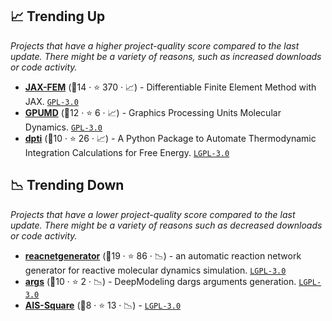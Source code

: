 ## 📈 Trending Up

_Projects that have a higher project-quality score compared to the last update. There might be a variety of reasons, such as increased downloads or code activity._

- <b><a href="https://github.com/deepmodeling/jax-fem">JAX-FEM</a></b> (🥈14 ·  ⭐ 370 · 📈) - Differentiable Finite Element Method with JAX. <code><a href="http://bit.ly/2M0xdwT">GPL-3.0</a></code>
- <b><a href="https://github.com/deepmodeling/GPUMD">GPUMD</a></b> (🥉12 ·  ⭐ 6 · 📈) - Graphics Processing Units Molecular Dynamics. <code><a href="http://bit.ly/2M0xdwT">GPL-3.0</a></code>
- <b><a href="https://github.com/deepmodeling/dpti">dpti</a></b> (🥉10 ·  ⭐ 26 · 📈) - A Python Package to Automate Thermodynamic Integration Calculations for Free Energy. <code><a href="http://bit.ly/37RvQcA">LGPL-3.0</a></code>

## 📉 Trending Down

_Projects that have a lower project-quality score compared to the last update. There might be a variety of reasons such as decreased downloads or code activity._

- <b><a href="https://github.com/deepmodeling/reacnetgenerator">reacnetgenerator</a></b> (🥈19 ·  ⭐ 86 · 📉) - an automatic reaction network generator for reactive molecular dynamics simulation. <code><a href="http://bit.ly/37RvQcA">LGPL-3.0</a></code>
- <b><a href="https://github.com/deepmodeling/args">args</a></b> (🥉10 ·  ⭐ 2 · 📉) - DeepModeling dargs arguments generation. <code><a href="http://bit.ly/37RvQcA">LGPL-3.0</a></code>
- <b><a href="https://github.com/deepmodeling/AIS-Square">AIS-Square</a></b> (🥉8 ·  ⭐ 13 · 📉) -  <code><a href="http://bit.ly/37RvQcA">LGPL-3.0</a></code>

